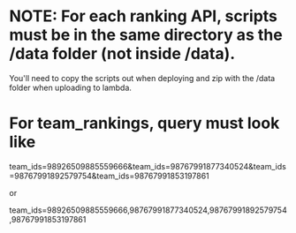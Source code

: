 # NOTE: For each ranking API, scripts must be in the same directory as the /data folder (not inside /data).

You'll need to copy the scripts out when deploying and zip with the /data folder when uploading to lambda.


# For team_rankings, query must look like
team_ids=98926509885559666&team_ids=98767991877340524&team_ids=98767991892579754&team_ids=98767991853197861

or 

team_ids=98926509885559666,98767991877340524,98767991892579754,98767991853197861